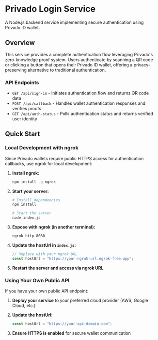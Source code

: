 # Privado Login Service

A Node.js backend service implementing secure authentication using Privado ID wallet.

## Overview

This service provides a complete authentication flow leveraging Privado's zero-knowledge proof system. Users authenticate by scanning a QR code or clicking a button that opens their Privado ID wallet, offering a privacy-preserving alternative to traditional authentication.

### API Endpoints

- `GET /api/sign-in` - Initiates authentication flow and returns QR code data
- `POST /api/callback` - Handles wallet authentication responses and verifies proofs
- `GET /api/auth-status` - Polls authentication status and returns verified user identity

## Quick Start

### Local Development with ngrok

Since Privado wallets require public HTTPS access for authentication callbacks, use ngrok for local development:

1. **Install ngrok:**
   ```bash
   npm install -g ngrok
   ```

2. **Start your server:**
   ```bash
   # Install dependencies
   npm install
   
   # Start the server
   node index.js
   ```

3. **Expose with ngrok (in another terminal):**
   ```bash
   ngrok http 8080
   ```

4. **Update the hostUrl in `index.js`:**
   ```javascript
   // Replace with your ngrok URL
   const hostUrl = "https://your-ngrok-url.ngrok-free.app";
   ```

5. **Restart the server and access via ngrok URL**

### Using Your Own Public API

If you have your own public API endpoint:

1. **Deploy your service** to your preferred cloud provider (AWS, Google Cloud, etc.)

2. **Update the hostUrl:**
   ```javascript
   const hostUrl = "https://your-api-domain.com";
   ```

3. **Ensure HTTPS is enabled** for secure wallet communication

